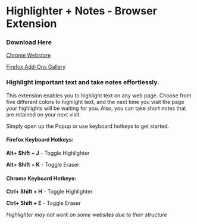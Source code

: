 # Highlighter + Notes - Browser Extension

### Download Here

[Chrome Webstore](https://chrome.google.com/webstore/detail/kllkegeooedapeomenkneoilkodcleaa/publish-accepted?authuser=0&hl=en)


[Firefox Add-Ons Gallery](https://addons.mozilla.org/addon/highlighter-notes/)

### Highlight important text and take notes effortlessly.

This extension enables you to highlight text on any web page. Choose from five different colors to highlight text, and the next time you visit the page your highlights will be waiting for you. Also, you can take short notes that are retained on your next visit.

Simply open up the Popup or use keyboard hotkeys to get started.

#### Firefox Keyboard Hotkeys:
**Alt+ Shift + J**  - Toggle Highlighter

**Alt+ Shift + K**  - Toggle Eraser

#### Chrome Keyboard Hotkeys:
**Ctrl+ Shift + H** - Toggle Highlighter

**Ctrl+ Shift + E** - Toggle Eraser

_Highlighter may not work on some websites due to their structure_
